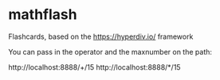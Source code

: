 # mathflash

Flashcards, based on the https://hyperdiv.io/ framework


You can pass in the operator and the maxnumber on the path:

http://localhost:8888/+/15
http://localhost:8888/*/15
